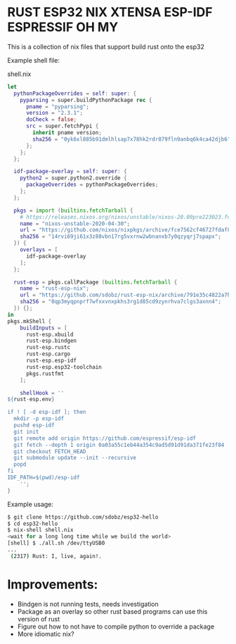 # RUST ESP32 NIX XTENSA ESP-IDF ESPRESSIF OH MY

This is a collection of nix files that support build rust onto the esp32

Example shell file:

shell.nix
```nix
let
  pythonPackageOverrides = self: super: {
    pyparsing = super.buildPythonPackage rec {
      pname = "pyparsing";
      version = "2.3.1";
      doCheck = false;
      src = super.fetchPypi {
        inherit pname version;
        sha256 = "0yk6xl885b91dmlhlsap7x78hk2rdr879fln9anbq6k4ca42djb6";
      };
    };
  };

  idf-package-overlay = self: super: {
    python2 = super.python2.override {
      packageOverrides = pythonPackageOverrides;
    };
  };

  pkgs = import (builtins.fetchTarball {
    # https://releases.nixos.org/nixos/unstable/nixos-20.09pre223023.fce7562cf46
    name = "nixos-unstable-2020-04-30";
    url = "https://github.com/nixos/nixpkgs/archive/fce7562cf46727fdaf801b232116bc9ce0512049.tar.gz";
    sha256 = "14rvi69ji61x3z88vbn17rg5vxrnw2wbnanxb7y0qzyqrj7spapx";
  }) {
    overlays = [
      idf-package-overlay
    ];
  };

  rust-esp = pkgs.callPackage (builtins.fetchTarball {
    name = "rust-esp-nix";
    url = "https://github.com/sdobz/rust-esp-nix/archive/791e35c4822a7bdb91a2fbf7323e64255b640bd0.tar.gz";
    sha256 = "0qp3myqpnprf7wfxxvnxpkhs3rg1d85cd9zynrhva7clgs3axnn4";
  }) {};
in
pkgs.mkShell {
    buildInputs = [ 
      rust-esp.xbuild
      rust-esp.bindgen
      rust-esp.rustc
      rust-esp.cargo
      rust-esp.esp-idf
      rust-esp.esp32-toolchain
      pkgs.rustfmt
    ];

    shellHook = ''
${rust-esp.env}

if ! [ -d esp-idf ]; then
  mkdir -p esp-idf
  pushd esp-idf
  git init
  git remote add origin https://github.com/espressif/esp-idf
  git fetch --depth 1 origin 0a03a55c1eb44a354c9ad5d91d91da371fe23f84
  git checkout FETCH_HEAD
  git submodule update --init --recursive
  popd
fi
IDF_PATH=$(pwd)/esp-idf
    '';
}
```

Example usage:

```bash
$ git clone https://github.com/sdobz/esp32-hello
$ cd esp32-hello
$ nix-shell shell.nix
<wait for a long long time while we build the world>
[shell] $ ./all.sh /dev/ttyUSB0
...
 (2317) Rust: I, live, again!.
```

# Improvements:

* Bindgen is not running tests, needs investigation
* Package as an overlay so other rust based programs can use this version of rust
* Figure out how to not have to compile python to override a package
* More idiomatic nix?
